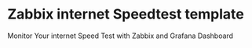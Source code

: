 # Zabbix internet Speedtest template
Monitor Your internet Speed Test with Zabbix and Grafana Dashboard
